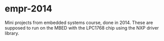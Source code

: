 empr-2014
=========

Mini projects from embedded systems course, done in 2014. These are supposed to run on the MBED with the LPC1768 chip using the NXP driver library.
